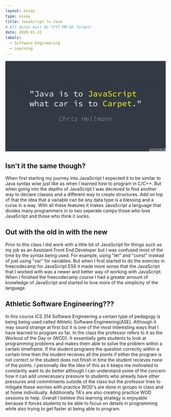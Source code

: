 ```yaml
---
layout: essay
type: essay
title: JavaScript != Java
# All dates must be YYYY-MM-DD format!
date: 2020-01-22
labels:
  - Software Engineering
  - Learning
---
```


<img class="medium ui image" src="../images/JavaScript-Java.jpg">

## Isn't it the same though?

When first starting my journey into JavaScript I expected it to be similar to Java syntax wise just like as when I learned how to program in C/C++. But when going into the depths of JavaScript I was decieved to find another way to declare classes and a different way to create structures. Add on top of that the idea that a variable can be any data type is a blessing and a curse in a way. With all these features it makes JavaScript a language that divides many programmers in to two seperate camps those who love JavaScript and those who think it sucks.

## Out with the old in with the new

Prior to this class I did work with a little bit of JavaScript for things such as my job as an Assistant Front End Developer but I was confused most of the time by the syntax being used. For example, using "let" and "const" instead of just using "var" for variables. But when I first started to do the exercies in freecodecamp for JavaScript ES6 it made more sense that the JavaScript that I worked with was a newer and better way of working with JavaScript. When I finished the freecodecamp course I had a greater amount of knowledge of JavaScript and started to love more of the simplicity of the language.

## Athletic Software Engineering???

In this course ICS 314 Software Engineering a certain type of pedagogy is being being used called Athletic Software Engineering(ASE). Although it may sound strange at first but it is one of the most interesting ways that I have learned to program so far. In the class the professor refers to it as the Workout of the Day or (WOD). It essentially gets students to look at programming problems and makes them able to solve the problem within a certain timeframe. If the student programs the question correctly within a certain time then the student recieves all the points if either the program is not correct or the student does not finish in time the student recieves none of the points. I personally like the idea of this as it keeps me motivated to constantly want to do better although I can understand some of the concern how it can add unnecessary pressure to students who already have other pressures and commitments outside of the class but the professor tries to mitigate these worries with practice WOD's are done in groups in class and at home individually. Additionally TA's are also creating practice WOD sessions to help. Overall I believe this learning strategy is enjoyable because it forces students to be able to focus on details in programming while also trying to get faster at being able to program.
